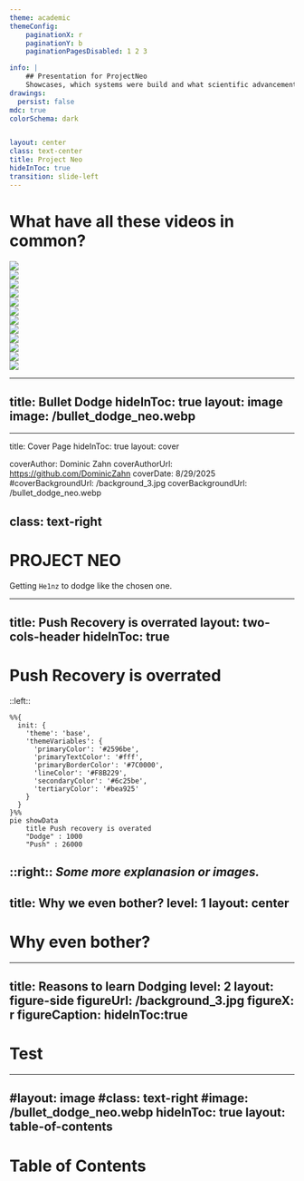 ```yaml
---
theme: academic
themeConfig:
    paginationX: r
    paginationY: b
    paginationPagesDisabled: 1 2 3

info: |
    ## Presentation for ProjectNeo
    Showcases, which systems were build and what scientific advancements were made.
drawings:
  persist: false
mdc: true
colorSchema: dark


layout: center
class: text-center
title: Project Neo
hideInToc: true
transition: slide-left
---
```

# What have all these videos in common?

<div class="grid grid-cols-4 gap-x-12 gap-y-12">
  <div> <img src="/background_3.jpg"/> </div>
  <div> <img src="/background_3.jpg"/> </div>
  <div> <img src="/background_3.jpg"/> </div>
  <div> <img src="/background_3.jpg"/> </div>
  <div> <img src="/background_3.jpg"/> </div>
  <div> <img src="/background_3.jpg"/> </div>
  <div> <img src="/background_3.jpg"/> </div>
  <div> <img src="/background_3.jpg"/> </div>
  <div> <img src="/background_3.jpg"/> </div>
  <div> <img src="/background_3.jpg"/> </div>
  <div> <img src="/background_3.jpg"/> </div>
  <div> <img src="/background_3.jpg"/> </div>
</div>

<!--
TODO: multiple videos of roboerts getting pushed
-->

---
title: Bullet Dodge
hideInToc: true
layout: image
image: /bullet_dodge_neo.webp
---
<!--
TODO: make picture darker and put text in the middle
-->
---
title: Cover Page
hideInToc: true
layout: cover

coverAuthor: Dominic Zahn
coverAuthorUrl: https://github.com/DominicZahn
coverDate: 8/29/2025
#coverBackgroundUrl: /background_3.jpg
coverBackgroundUrl: /bullet_dodge_neo.webp


class: text-right
---

# PROJECT NEO

Getting `He1nz` to dodge like the chosen one.

<!--
Put your notes here!
-->
---
title: Push Recovery is overrated
layout: two-cols-header
hideInToc: true
---
# Push Recovery is overrated
::left::
```mermaid
%%{
  init: {
    'theme': 'base',
    'themeVariables': {
      'primaryColor': '#2596be',
      'primaryTextColor': '#fff',
      'primaryBorderColor': '#7C0000',
      'lineColor': '#F8B229',
      'secondaryColor': '#6c25be',
      'tertiaryColor': '#bea925'
    }
  }
}%%
pie showData
    title Push recovery is overated
    "Dodge" : 1000
    "Push" : 26000
```
::right::
*Some more explanasion or images.*
---
title: Why we even bother?
level: 1
layout: center
---
# Why even bother?
---
title: Reasons to learn Dodging
level: 2
layout: figure-side
figureUrl: /background_3.jpg
figureX: r
figureCaption: 
hideInToc:true
---
# Test
---
#layout: image
#class: text-right
#image: /bullet_dodge_neo.webp
hideInToc: true
layout: table-of-contents
---
# Table of Contents
<!--
Table of Contents
-->


